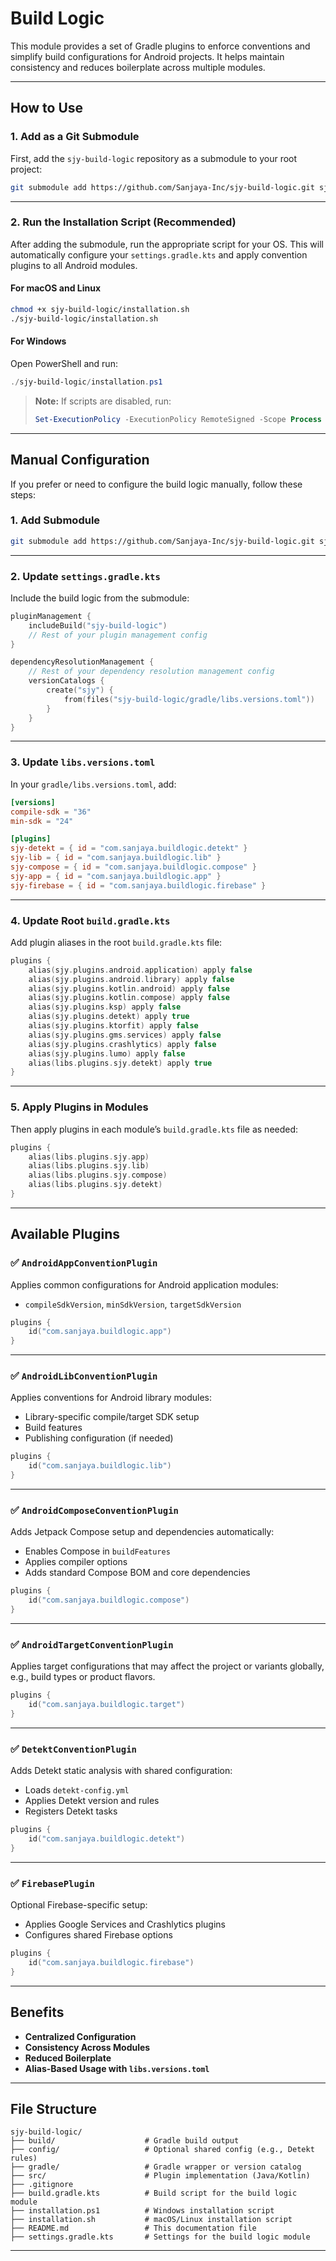# Build Logic

This module provides a set of Gradle plugins to enforce conventions and simplify build configurations for Android projects. It helps maintain consistency and reduces boilerplate across multiple modules.

---

## How to Use

### 1. Add as a Git Submodule

First, add the `sjy-build-logic` repository as a submodule to your root project:

```bash
git submodule add https://github.com/Sanjaya-Inc/sjy-build-logic.git sjy-build-logic
```

---

### 2. Run the Installation Script (Recommended)

After adding the submodule, run the appropriate script for your OS. This will automatically configure your `settings.gradle.kts` and apply convention plugins to all Android modules.

#### For macOS and Linux

```bash
chmod +x sjy-build-logic/installation.sh
./sjy-build-logic/installation.sh
```

#### For Windows

Open PowerShell and run:

```powershell
./sjy-build-logic/installation.ps1
```

> **Note:** If scripts are disabled, run:
>
> ```powershell
> Set-ExecutionPolicy -ExecutionPolicy RemoteSigned -Scope Process
> ```

---

## Manual Configuration

If you prefer or need to configure the build logic manually, follow these steps:

### 1. Add Submodule

```bash
git submodule add https://github.com/Sanjaya-Inc/sjy-build-logic.git sjy-build-logic
```

---

### 2. Update `settings.gradle.kts`

Include the build logic from the submodule:

```kotlin
pluginManagement {
    includeBuild("sjy-build-logic")
    // Rest of your plugin management config
}

dependencyResolutionManagement {
    // Rest of your dependency resolution management config
    versionCatalogs {
        create("sjy") {
            from(files("sjy-build-logic/gradle/libs.versions.toml"))
        }
    }
}
```

---

### 3. Update `libs.versions.toml`

In your `gradle/libs.versions.toml`, add:

```toml
[versions]
compile-sdk = "36"
min-sdk = "24"

[plugins]
sjy-detekt = { id = "com.sanjaya.buildlogic.detekt" }
sjy-lib = { id = "com.sanjaya.buildlogic.lib" }
sjy-compose = { id = "com.sanjaya.buildlogic.compose" }
sjy-app = { id = "com.sanjaya.buildlogic.app" }
sjy-firebase = { id = "com.sanjaya.buildlogic.firebase" }
```

---

### 4. Update Root `build.gradle.kts`

Add plugin aliases in the root `build.gradle.kts` file:

```kotlin
plugins {
    alias(sjy.plugins.android.application) apply false
    alias(sjy.plugins.android.library) apply false
    alias(sjy.plugins.kotlin.android) apply false
    alias(sjy.plugins.kotlin.compose) apply false
    alias(sjy.plugins.ksp) apply false
    alias(sjy.plugins.detekt) apply true
    alias(sjy.plugins.ktorfit) apply false
    alias(sjy.plugins.gms.services) apply false
    alias(sjy.plugins.crashlytics) apply false
    alias(sjy.plugins.lumo) apply false
    alias(libs.plugins.sjy.detekt) apply true
}
```

---

### 5. Apply Plugins in Modules

Then apply plugins in each module’s `build.gradle.kts` file as needed:

```kotlin
plugins {
    alias(libs.plugins.sjy.app)
    alias(libs.plugins.sjy.lib)
    alias(libs.plugins.sjy.compose)
    alias(libs.plugins.sjy.detekt)
}
```

---

## Available Plugins

### ✅ `AndroidAppConventionPlugin`

Applies common configurations for Android application modules:

* `compileSdkVersion`, `minSdkVersion`, `targetSdkVersion`

```kotlin
plugins {
    id("com.sanjaya.buildlogic.app")
}
```

---

### ✅ `AndroidLibConventionPlugin`

Applies conventions for Android library modules:

* Library-specific compile/target SDK setup
* Build features
* Publishing configuration (if needed)

```kotlin
plugins {
    id("com.sanjaya.buildlogic.lib")
}
```

---

### ✅ `AndroidComposeConventionPlugin`

Adds Jetpack Compose setup and dependencies automatically:

* Enables Compose in `buildFeatures`
* Applies compiler options
* Adds standard Compose BOM and core dependencies

```kotlin
plugins {
    id("com.sanjaya.buildlogic.compose")
}
```

---

### ✅ `AndroidTargetConventionPlugin`

Applies target configurations that may affect the project or variants globally, e.g., build types or product flavors.

```kotlin
plugins {
    id("com.sanjaya.buildlogic.target")
}
```

---

### ✅ `DetektConventionPlugin`

Adds Detekt static analysis with shared configuration:

* Loads `detekt-config.yml`
* Applies Detekt version and rules
* Registers Detekt tasks

```kotlin
plugins {
    id("com.sanjaya.buildlogic.detekt")
}
```

---

### ✅ `FirebasePlugin`

Optional Firebase-specific setup:

* Applies Google Services and Crashlytics plugins
* Configures shared Firebase options

```kotlin
plugins {
    id("com.sanjaya.buildlogic.firebase")
}
```
---

## Benefits

* **Centralized Configuration**
* **Consistency Across Modules**
* **Reduced Boilerplate**
* **Alias-Based Usage with `libs.versions.toml`**

---

## File Structure

```
sjy-build-logic/
├── build/                    # Gradle build output
├── config/                   # Optional shared config (e.g., Detekt rules)
├── gradle/                   # Gradle wrapper or version catalog
├── src/                      # Plugin implementation (Java/Kotlin)
├── .gitignore
├── build.gradle.kts          # Build script for the build logic module
├── installation.ps1          # Windows installation script
├── installation.sh           # macOS/Linux installation script
├── README.md                 # This documentation file
├── settings.gradle.kts       # Settings for the build logic module
```

---